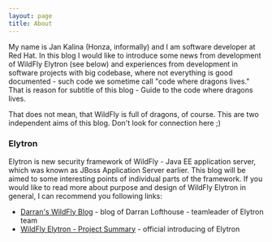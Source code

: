 ```yaml
---
layout: page
title: About
---
```


My name is Jan Kalina (Honza, informally) and I am software developer at Red Hat. In this blog I would like to introduce some news from development of WildFly Elytron (see below) and experiences from development in software projects with big codebase, where not everything is good documented - such code we sometime call "code where dragons lives." That is reason for subtitle of this blog - Guide to the code where dragons lives.

That does not mean, that WildFly is full of dragons, of course. This are two independent aims of this blog. Don't look for connection here ;)

### Elytron ###

Elytron is new security framework of WildFly - Java EE application server, which was known as JBoss Application Server earlier.
This blog will be aimed to some interesting points of individual parts of the framework.
If you would like to read more about purpose and design of WildFly Elytron in general, I can recommend you following links:

* [Darran's WildFly Blog](http://darranl.blogspot.cz/) - blog of Darran Lofthouse - teamleader of Elytron team
* [WildFly Elytron - Project Summary](https://developer.jboss.org/wiki/WildFlyElytron-ProjectSummary) - official introducing of Elytron

